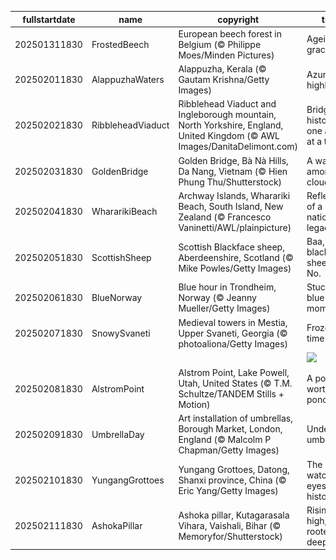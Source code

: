 |fullstartdate|name|copyright|title|image|
|--|--|--|--|--|
202501311830|FrostedBeech|European beech forest in Belgium (© Philippe Moes/Minden Pictures)|Ageing gracefully|![](/en-IN/2025/02/202501311830FrostedBeech.jpg)|
202502011830|AlappuzhaWaters|Alappuzha, Kerala (© Gautam Krishna/Getty Images)|Azure highlights|![](/en-IN/2025/02/202502011830AlappuzhaWaters.jpg)|
202502021830|RibbleheadViaduct|Ribblehead Viaduct and Ingleborough mountain, North Yorkshire, England, United Kingdom (© AWL Images/DanitaDelimont.com)|Bridging history, one arch at a time|![](/en-IN/2025/02/202502021830RibbleheadViaduct.jpg)|
202502031830|GoldenBridge|Golden Bridge, Bà Nà Hills, Da Nang, Vietnam (© Hien Phung Thu/Shutterstock)|A walk among the clouds|![](/en-IN/2025/02/202502031830GoldenBridge.jpg)|
202502041830|WhararikiBeach|Archway Islands, Wharariki Beach, South Island, New Zealand (© Francesco Vaninetti/AWL/plainpicture)|Reflections of a nation's legacy|![](/en-IN/2025/02/202502041830WhararikiBeach.jpg)|
202502051830|ScottishSheep|Scottish Blackface sheep, Aberdeenshire, Scotland (© Mike Powles/Getty Images)|Baa, baa, black sheep? No.|![](/en-IN/2025/02/202502051830ScottishSheep.jpg)|
202502061830|BlueNorway|Blue hour in Trondheim, Norway (© Jeanny Mueller/Getty Images)|Stuck in a blue moment|![](/en-IN/2025/02/202502061830BlueNorway.jpg)|
202502071830|SnowySvaneti|Medieval towers in Mestia, Upper Svaneti, Georgia (© photoaliona/Getty Images)|Frozen in time|![](/en-IN/2025/02/202502071830SnowySvaneti.jpg)|
||||![](/en-IN/2025/02/.jpg)|
202502081830|AlstromPoint|Alstrom Point, Lake Powell, Utah, United States (© T.M. Schultze/TANDEM Stills + Motion)|A point worth pondering|![](/en-IN/2025/02/202502081830AlstromPoint.jpg)|
202502091830|UmbrellaDay|Art installation of umbrellas, Borough Market, London, England (© Malcolm P Chapman/Getty Images)|Under my umbrella|![](/en-IN/2025/02/202502091830UmbrellaDay.jpg)|
202502101830|YungangGrottoes|Yungang Grottoes, Datong, Shanxi province, China (© Eric Yang/Getty Images)|The watchful eyes of history|![](/en-IN/2025/02/202502101830YungangGrottoes.jpg)|
202502111830|AshokaPillar|Ashoka pillar, Kutagarasala Vihara, Vaishali, Bihar (© Memoryfor/Shutterstock)|Rising high, rooted deep|![](/en-IN/2025/02/202502111830AshokaPillar.jpg)|
